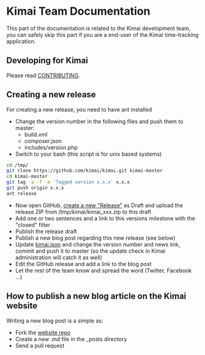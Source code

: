 # Kimai Team Documentation

This part of the documentation is related to the Kimai development team, you can safely skip this part 
if you are a end-user of the Kimai time-tracking application.

## Developing for Kimai

Please read [CONTRIBUTING](contributing.html).

## Creating a new release

For creating a new release, you need to have ant installed

- Change the version number in the following files and push them to master: 
    - build.xml
    - composer.json
    - includes/version.php
- Switch to your bash (this script is for unix based systems)

```bash
cd /tmp/
git clone https://github.com/kimai/kimai.git kimai-master
cd kimai-master
git tag -a -f -m 'Tagged version x.x.x' x.x.x
git push origin x.x.x
ant release
```

- Now open GitHub, [create a new "Release"](https://github.com/kimai/kimai/releases) as Draft and upload the release ZIP from /tmp/kimai/kimai_xxx.zip to this draft
- Add one or two sentences and a link to this versions milestone with the "closed" filter
- Publish the release draft
- Publish a new blog post regarding this new release (see below)
- Update [kimai.json](https://github.com/kimai/kimai/blob/master/kimai.json) and change the version number and news link, commit and push it to master (so the update check in Kimai administration will catch it as well)
- Edit the GitHub release and add a link to the blog post
- Let the rest of the team know and spread the word (Twitter, Facebook ...)

## How to publish a new blog article on the Kimai website

Writing a new blog post is a simple as:
 
- Fork the [website repo](https://github.com/kimai/kimai.github.io) 
- Create a new .md file in the _posts directory
- Send a pull request

